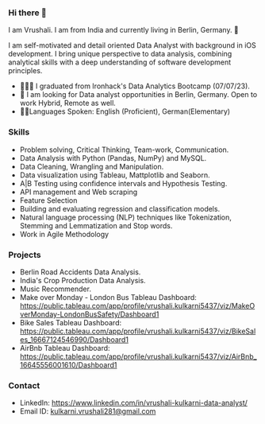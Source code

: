 ### Hi there 👋

I am Vrushali. I am from India and currently living in Berlin, Germany. 🙂

I am self-motivated and detail oriented Data Analyst with background in iOS development. I bring unique perspective to data analysis, combining analytical skills with a deep understanding of software development principles. 

- 👩🏻‍🎓 I graduated from Ironhack's Data Analytics Bootcamp (07/07/23).
- 🚀 I am looking for Data analyst opportunities in Berlin, Germany. Open to work Hybrid, Remote as well.
- 🤟🏼Languages Spoken: English (Proficient), German(Elementary)

### Skills

- Problem solving, Critical Thinking, Team-work, Communication.
- Data Analysis with Python (Pandas, NumPy) and MySQL.
- Data Cleaning, Wrangling and Manipulation.
- Data visualization using Tableau, Mattplotlib and Seaborn.
- A|B Testing using confidence intervals and Hypothesis Testing.
- API management and Web scraping
- Feature Selection 
- Building and evaluating regression and classification models.
- Natural language processing (NLP) techniques like Tokenization, Stemming and Lemmatization and Stop words.
- Work in Agile Methodology

### Projects

- Berlin Road Accidents Data Analysis.
- India's Crop Production Data Analysis.
- Music Recommender.
- Make over Monday - London Bus Tableau Dashboard:  https://public.tableau.com/app/profile/vrushali.kulkarni5437/viz/MakeOverMonday-LondonBusSafety/Dashboard1
- Bike Sales Tableau Dashboard:  https://public.tableau.com/app/profile/vrushali.kulkarni5437/viz/BikeSales_16667124546990/Dashboard1
- AirBnb Tableau Dashboard: https://public.tableau.com/app/profile/vrushali.kulkarni5437/viz/AirBnb_16645556001610/Dashboard1

### Contact
- LinkedIn: https://www.linkedin.com/in/vrushali-kulkarni-data-analyst/
- Email ID: kulkarni.vrushali281@gmail.com


<!--
**vrushali92/vrushali92** is a ✨ _special_ ✨ repository because its `README.md` (this file) appears on your GitHub profile.

Here are some ideas to get you started:

- 🔭 I’m currently working on ...
- 🌱 I’m currently learning ...
- 👯 I’m looking to collaborate on ...
- 🤔 I’m looking for help with ...
- 💬 Ask me about ...
- 📫 How to reach me: ...
- 😄 Pronouns: ...
- ⚡ Fun fact: ...
-->
